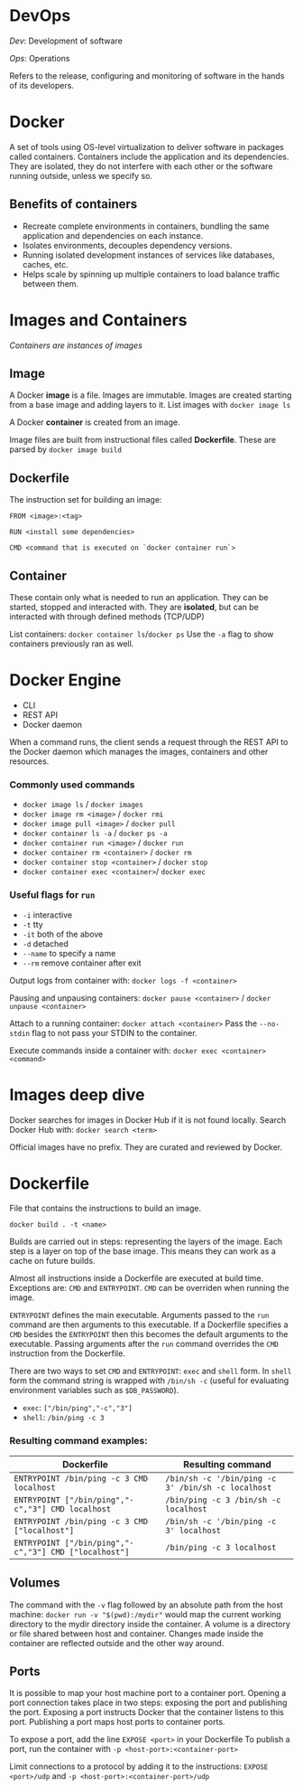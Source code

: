 # DevOps

_Dev_: Development of software

_Ops_: Operations

Refers to the release, configuring and monitoring of software in the hands of its developers.

# Docker

A set of tools using OS-level virtualization to deliver software in packages called containers. Containers include the application and its dependencies. They are isolated, they do not interfere with each other or the software running outside, unless we specify so.

## Benefits of containers

- Recreate complete environments in containers, bundling the same application and dependencies on each instance.
- Isolates environments, decouples dependency versions.
- Running isolated development instances of services like databases, caches, etc.
- Helps scale by spinning up multiple containers to load balance traffic between them.

# Images and Containers

_Containers are instances of images_

## Image

A Docker **image** is a file. Images are immutable. Images are created starting from a base image and adding layers to it.
List images with `docker image ls`

A Docker **container** is created from an image.

Image files are built from instructional files called **Dockerfile**. These are parsed by `docker image build`

## Dockerfile

The instruction set for building an image:

```
FROM <image>:<tag>

RUN <install some dependencies>

CMD <command that is executed on `docker container run`>
```

## Container

These contain only what is needed to run an application. They can be started, stopped and interacted with. They are **isolated**, but can be interacted with through defined methods (TCP/UDP)

List containers: `docker container ls`/`docker ps`
Use the `-a` flag to show containers previously ran as well.

# Docker Engine

- CLI
- REST API
- Docker daemon

When a command runs, the client sends a request through the REST API to the Docker daemon which manages the images, containers and other resources.

### Commonly used commands

- `docker image ls` / `docker images`
- `docker image rm <image>` / `docker rmi`
- `docker image pull <image>` / `docker pull`
- `docker container ls -a` / `docker ps -a`
- `docker container run <image>` / `docker run`
- `docker container rm <container>` / `docker rm`
- `docker container stop <container>` / `docker stop`
- `docker container exec <container>`/ `docker exec`

### Useful flags for `run`

- `-i` interactive
- `-t` tty
- `-it` both of the above
- `-d` detached
- `--name` to specify a name
- `--rm` remove container after exit

Output logs from container with: `docker logs -f <container>`

Pausing and unpausing containers: `docker pause <container>` / `docker unpause <container>`

Attach to a running container:
`docker attach <container>`
Pass the `--no-stdin` flag to not pass your STDIN to the container.

Execute commands inside a container with: `docker exec <container> <command>`

# Images deep dive

Docker searches for images in Docker Hub if it is not found locally.
Search Docker Hub with: `docker search <term>`

Official images have no prefix. They are curated and reviewed by Docker.

# Dockerfile

File that contains the instructions to build an image.

`docker build . -t <name>`

Builds are carried out in steps: representing the layers of the image. Each step is a layer on top of the base image. This means they can work as a cache on future builds.

Almost all instructions inside a Dockerfile are executed at build time. Exceptions are: `CMD` and `ENTRYPOINT`. `CMD` can be overriden when running the image.

`ENTRYPOINT` defines the main executable. Arguments passed to the `run` command are then arguments to this executable. If a Dockerfile specifies a `CMD` besides the `ENTRYPOINT` then this becomes the default arguments to the executable. Passing arguments after the `run` command overrides the `CMD` instruction from the Dockerfile.

There are two ways to set `CMD` and `ENTRYPOINT`: `exec` and `shell` form. In `shell` form the command string is wrapped with `/bin/sh -c` (useful for evaluating environment variables such as `$DB_PASSWORD`).

- `exec`: `["/bin/ping","-c","3"]`
- `shell`: `/bin/ping -c 3`

### Resulting command examples:

| Dockerfile                                            | Resulting command                                  |
| ----------------------------------------------------- | -------------------------------------------------- |
| `ENTRYPOINT /bin/ping -c 3 CMD localhost`             | `/bin/sh -c '/bin/ping -c 3' /bin/sh -c localhost` |
| `ENTRYPOINT ["/bin/ping","-c","3"] CMD localhost`     | `/bin/ping -c 3 /bin/sh -c localhost`              |
| `ENTRYPOINT /bin/ping -c 3 CMD ["localhost"]`         | `/bin/sh -c '/bin/ping -c 3' localhost`            |
| `ENTRYPOINT ["/bin/ping","-c","3"] CMD ["localhost"]` | `/bin/ping -c 3 localhost`                         |

## Volumes

The command with the `-v` flag followed by an absolute path from the host machine: `docker run -v "$(pwd):/mydir"` would map the current working directory to the mydir directory inside the container. A volume is a directory or file shared between host and container. Changes made inside the container are reflected outside and the other way around.

## Ports

It is possible to map your host machine port to a container port. Opening a port connection takes place in two steps: exposing the port and publishing the port. Exposing a port instructs Docker that the container listens to this port. Publishing a port maps host ports to container ports.

To expose a port, add the line `EXPOSE <port>` in your Dockerfile
To publish a port, run the container with `-p <host-port>:<container-port>`

Limit connections to a protocol by adding it to the instructions: `EXPOSE <port>/udp` and `-p <host-port>:<container-port>/udp`

